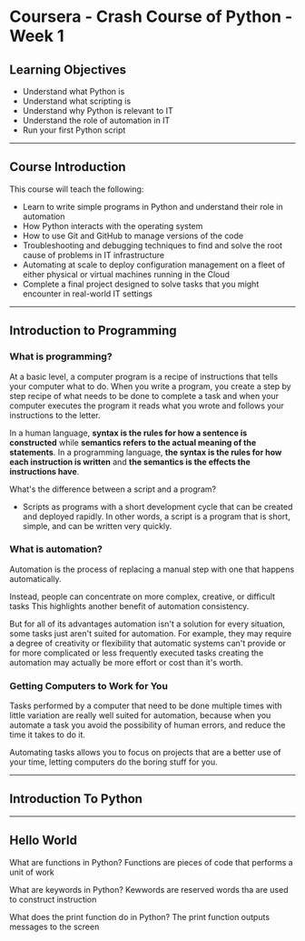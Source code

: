 # Coursera - Crash Course of Python - Week 1

## Learning Objectives
* Understand what Python is
* Understand what scripting is
* Understand why Python is relevant to IT
* Understand the role of automation in IT
* Run your first Python script

---

## Course Introduction
This course will teach the following:
* Learn to write simple programs in Python and understand their role in automation
* How Python interacts with the operating system
* How to use Git and GitHub to manage versions of the code
* Troubleshooting and debugging techniques to find and solve the root cause of problems in IT infrastructure
* Automating at scale to deploy configuration management on a fleet of either physical or virtual machines running in the Cloud
* Complete a final project designed to solve tasks that you might encounter in real-world IT settings

---

## Introduction to Programming
### What is programming?
At a basic level, a computer program is a recipe of instructions that tells your computer what to do. When you write a program, you create a step by step recipe of what needs to be done to complete a task and when your computer executes the program it reads what you wrote and follows your instructions to the letter.  

In a human language, __**syntax** is the rules for how a sentence is constructed__ while __**semantics** refers to the actual meaning of the statements__.
In a programming language, __the **syntax** is the rules for how each instruction is written__ and __the **semantics** is the effects the instructions have__.  

What's the difference between a script and a program?  
* Scripts as programs with a short development cycle that can be created and deployed rapidly. In other words, a script is a program that is short, simple, and can be written very quickly.

### What is automation?
Automation is the process of replacing a manual step with one that happens automatically.

Instead, people can concentrate on more complex, creative, or difficult tasks
This highlights another benefit of automation consistency.

But for all of its advantages automation isn't a solution for every situation, some tasks just aren't suited for automation. For example, they may require a degree of creativity or flexibility that automatic systems can't provide or for more complicated or less frequently executed tasks creating the automation may actually be more effort or cost than it's worth.

### Getting Computers to Work for You
Tasks performed by a computer that need to be done multiple times with little variation are really well suited for automation, because when you automate a task you avoid the possibility of human errors, and reduce the time it takes to do it.

Automating tasks allows you to focus on projects that are a better use of your time, letting computers do the boring stuff for you.


---

## Introduction To Python

---

## Hello World
What are functions in Python?
Functions are pieces of code that performs a unit of work

What are keywords in Python?
Kewwords are reserved words tha are used to construct instruction

What does the print function do in Python?
The print function outputs messages to the screen